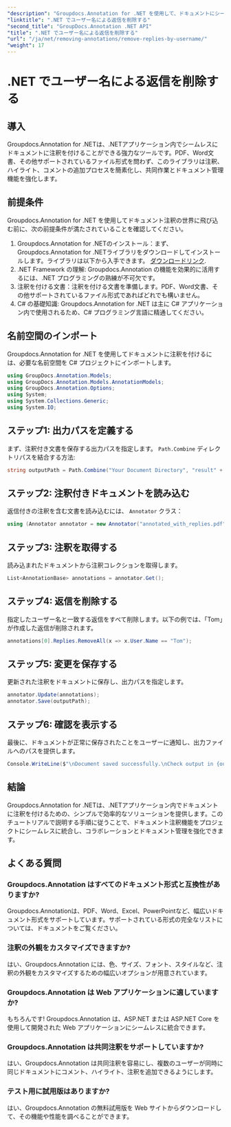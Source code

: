 ```yaml
---
"description": "Groupdocs.Annotation for .NET を使用して、ドキュメントにシームレスに注釈を付ける方法を学びましょう。この強力なツールで、コラボレーションとドキュメント管理を強化しましょう。"
"linktitle": ".NET でユーザー名による返信を削除する"
"second_title": "GroupDocs.Annotation .NET API"
"title": ".NET でユーザー名による返信を削除する"
"url": "/ja/net/removing-annotations/remove-replies-by-username/"
"weight": 17
---
```


# .NET でユーザー名による返信を削除する

## 導入
Groupdocs.Annotation for .NETは、.NETアプリケーション内でシームレスにドキュメントに注釈を付けることができる強力なツールです。PDF、Word文書、その他サポートされているファイル形式を問わず、このライブラリは注釈、ハイライト、コメントの追加プロセスを簡素化し、共同作業とドキュメント管理機能を強化します。
## 前提条件
Groupdocs.Annotation for .NET を使用してドキュメント注釈の世界に飛び込む前に、次の前提条件が満たされていることを確認してください。
1. Groupdocs.Annotation for .NETのインストール：まず、Groupdocs.Annotation for .NETライブラリをダウンロードしてインストールします。ライブラリは以下から入手できます。 [ダウンロードリンク](https://releases。groupdocs.com/annotation/net/).
2. .NET Framework の理解: Groupdocs.Annotation の機能を効果的に活用するには、.NET プログラミングの熟練が不可欠です。
3. 注釈を付ける文書：注釈を付ける文書を準備します。PDF、Word文書、その他サポートされているファイル形式であればどれでも構いません。
4. C# の基礎知識: Groupdocs.Annotation for .NET は主に C# アプリケーション内で使用されるため、C# プログラミング言語に精通してください。

## 名前空間のインポート
Groupdocs.Annotation for .NET を使用してドキュメントに注釈を付けるには、必要な名前空間を C# プロジェクトにインポートします。
```csharp
using GroupDocs.Annotation.Models;
using GroupDocs.Annotation.Models.AnnotationModels;
using GroupDocs.Annotation.Options;
using System;
using System.Collections.Generic;
using System.IO;
```
## ステップ1: 出力パスを定義する
まず、注釈付き文書を保存する出力パスを指定します。 `Path.Combine` ディレクトリパスを結合する方法:
```csharp
string outputPath = Path.Combine("Your Document Directory", "result" + Path.GetExtension("input.pdf"));
```
## ステップ2: 注釈付きドキュメントを読み込む
返信付きの注釈を含む文書を読み込むには、 `Annotator` クラス：
```csharp
using (Annotator annotator = new Annotator("annotated_with_replies.pdf"))
```
## ステップ3: 注釈を取得する
読み込まれたドキュメントから注釈コレクションを取得します。
```csharp
List<AnnotationBase> annotations = annotator.Get();
```
## ステップ4: 返信を削除する
指定したユーザー名と一致する返信をすべて削除します。以下の例では、「Tom」が作成した返信が削除されます。
```csharp
annotations[0].Replies.RemoveAll(x => x.User.Name == "Tom");
```
## ステップ5: 変更を保存する
更新された注釈をドキュメントに保存し、出力パスを指定します。
```csharp
annotator.Update(annotations);
annotator.Save(outputPath);
```
## ステップ6: 確認を表示する
最後に、ドキュメントが正常に保存されたことをユーザーに通知し、出力ファイルへのパスを提供します。
```csharp
Console.WriteLine($"\nDocument saved successfully.\nCheck output in {outputPath}.");
```
## 結論
Groupdocs.Annotation for .NETは、.NETアプリケーション内でドキュメントに注釈を付けるための、シンプルで効率的なソリューションを提供します。このチュートリアルで説明する手順に従うことで、ドキュメント注釈機能をプロジェクトにシームレスに統合し、コラボレーションとドキュメント管理を強化できます。
## よくある質問
### Groupdocs.Annotation はすべてのドキュメント形式と互換性がありますか?
Groupdocs.Annotationは、PDF、Word、Excel、PowerPointなど、幅広いドキュメント形式をサポートしています。サポートされている形式の完全なリストについては、ドキュメントをご覧ください。
### 注釈の外観をカスタマイズできますか?
はい、Groupdocs.Annotation には、色、サイズ、フォント、スタイルなど、注釈の外観をカスタマイズするための幅広いオプションが用意されています。
### Groupdocs.Annotation は Web アプリケーションに適していますか?
もちろんです! Groupdocs.Annotation は、ASP.NET または ASP.NET Core を使用して開発された Web アプリケーションにシームレスに統合できます。
### Groupdocs.Annotation は共同注釈をサポートしていますか?
はい、Groupdocs.Annotation は共同注釈を容易にし、複数のユーザーが同時に同じドキュメントにコメント、ハイライト、注釈を追加できるようにします。
### テスト用に試用版はありますか?
はい、Groupdocs.Annotation の無料試用版を Web サイトからダウンロードして、その機能や性能を調べることができます。